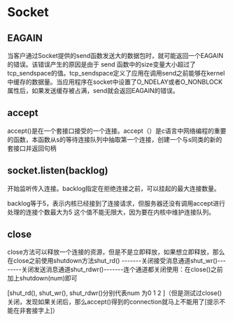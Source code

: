 # Socket

## EAGAIN

当客户通过Socket提供的send函数发送大的数据包时，就可能返回一个EAGAIN的错误。该错误产生的原因是由于 send 函数中的size变量大小超过了tcp_sendspace的值。tcp_sendspace定义了应用在调用send之前能够在kernel中缓存的数据量。当应用程序在socket中设置了O_NDELAY或者O_NONBLOCK属性后，如果发送缓存被占满，send就会返回EAGAIN的错误。 
## accept

accept()是在一个套接口接受的一个连接。accept（）是c语言中网络编程的重要的函数，本函数从s的等待连接队列中抽取第一个连接，创建一个与s同类的新的套接口并返回句柄

## socket.listen(backlog)

开始监听传入连接。backlog指定在拒绝连接之前，可以挂起的最大连接数量。

backlog等于5，表示内核已经接到了连接请求，但服务器还没有调用accept进行处理的连接个数最大为5
这个值不能无限大，因为要在内核中维护连接队列。

## close

close方法可以释放一个连接的资源，但是不是立即释放，如果想立即释放，那么在close之前使用shutdown方法shut_rd() -------关闭接受消息通道shut_wr()--------关闭发送消息通道shut_rdwr()-------连个通道都关闭使用：在close()之前加上shutdown(num)即可  

[shut_rd(), shut_wr(), shut_rdwr()分别代表num 为0  1  2 ]（但是测试过close()关闭，发现如果关闭后，那么accept()得到的connection就马上不能用了[提示不能在非套接字上]）